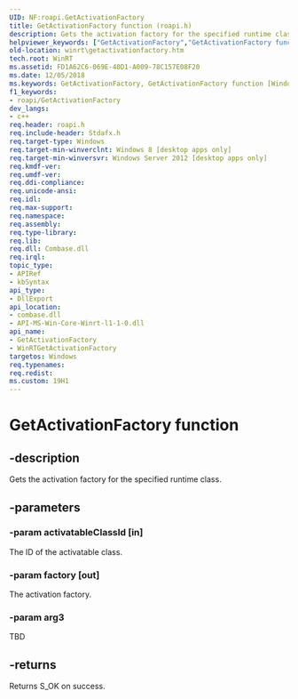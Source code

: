 ```yaml
---
UID: NF:roapi.GetActivationFactory
title: GetActivationFactory function (roapi.h)
description: Gets the activation factory for the specified runtime class.
helpviewer_keywords: ["GetActivationFactory","GetActivationFactory function [Windows Runtime]","WinRTGetActivationFactory","roapi/GetActivationFactory","roapi/WinRTGetActivationFactory","winrt.getactivationfactory"]
old-location: winrt\getactivationfactory.htm
tech.root: WinRT
ms.assetid: FD1A62C6-069E-40D1-A009-78C157E08F20
ms.date: 12/05/2018
ms.keywords: GetActivationFactory, GetActivationFactory function [Windows Runtime], WinRTGetActivationFactory, roapi/GetActivationFactory, roapi/WinRTGetActivationFactory, winrt.getactivationfactory
f1_keywords:
- roapi/GetActivationFactory
dev_langs:
- c++
req.header: roapi.h
req.include-header: Stdafx.h
req.target-type: Windows
req.target-min-winverclnt: Windows 8 [desktop apps only]
req.target-min-winversvr: Windows Server 2012 [desktop apps only]
req.kmdf-ver: 
req.umdf-ver: 
req.ddi-compliance: 
req.unicode-ansi: 
req.idl: 
req.max-support: 
req.namespace: 
req.assembly: 
req.type-library: 
req.lib: 
req.dll: Combase.dll
req.irql: 
topic_type:
- APIRef
- kbSyntax
api_type:
- DllExport
api_location:
- combase.dll
- API-MS-Win-Core-Winrt-l1-1-0.dll
api_name:
- GetActivationFactory
- WinRTGetActivationFactory
targetos: Windows
req.typenames: 
req.redist: 
ms.custom: 19H1
---
```


# GetActivationFactory function


## -description


Gets the activation factory for the specified runtime class.


## -parameters




### -param activatableClassId [in]

The ID of the activatable class.


### -param factory [out]

The activation factory.


### -param arg3

TBD




## -returns



Returns S_OK on success.



